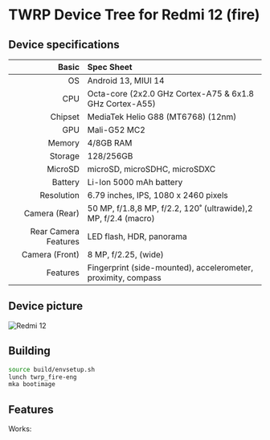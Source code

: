 TWRP Device Tree for Redmi 12 (fire)
===========================================

## Device specifications

Basic   | Spec Sheet
-------:|:-------------------------
OS	| Android 13, MIUI 14
CPU     | Octa-core (2x2.0 GHz Cortex-A75 & 6x1.8 GHz Cortex-A55)
Chipset | MediaTek Helio G88 (MT6768) (12nm)
GPU     | Mali-G52 MC2
Memory  | 4/8GB RAM
Storage | 128/256GB
MicroSD | microSD, microSDHC, microSDXC
Battery | Li-Ion 5000 mAh battery
Resolution | 6.79 inches, IPS, 1080 x 2460 pixels
Camera (Rear)  | 50 MP, f/1.8,8 MP, f/2.2, 120˚ (ultrawide),2 MP, f/2.4 (macro)
Rear Camera Features | LED flash, HDR, panorama
Camera (Front)  | 8 MP, f/2.25, (wide)
Features| Fingerprint (side-mounted), accelerometer, proximity, compass


## Device picture

![Redmi 12](https://fdn2.gsmarena.com/vv/pics/xiaomi/xiaomi-redmi-12-1.jpg "Redmi 12")

## Building
```bash
source build/envsetup.sh
lunch twrp_fire-eng
mka bootimage
```
## Features

Works:

